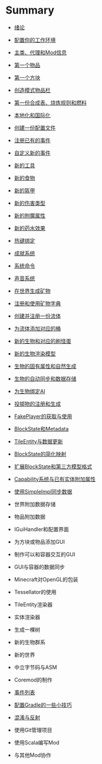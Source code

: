 # Summary

* [绪论](0-绪论.md)

* [配置你的工作环境](1.1-配置你的工作环境.md)
* [主类、代理和Mod信息](1.2-主类、代理和Mod信息.md)
* [第一个物品](1.3-第一个物品.md)
* [第一个方块](1.4-第一个方块.md)
* [创造模式物品栏](1.5-创造模式物品栏.md)
* [第一份合成表、烧炼规则和燃料](1.6-第一份合成表、烧炼规则和燃料.md)
* [本地化和国际化](1.7-本地化和国际化.md)
* [创建一份配置文件](1.8-创建一份配置文件.md)

* [注册已有的事件](2.1.1-注册已有的事件.md)
* [自定义新的事件](2.1.2-自定义新的事件.md)

* [新的工具](2.2.1-新的工具.md)
* [新的食物](2.2.2-新的食物.md)
* [新的盔甲](2.2.3-新的盔甲.md)

* [新的伤害类型](2.3.1-新的伤害类型.md)
* [新的附魔属性](2.3.2-新的附魔属性.md)
* [新的药水效果](2.3.3-新的药水效果.md)

* [热键绑定](2.4.1-热键绑定.md)
* [成就系统](2.4.2-成就系统.md)
* [系统命令](2.4.3-系统命令.md)
* [声音系统](2.4.4-声音系统.md)

* [在世界生成矿物](2.5.1-在世界生成矿物.md)
* [注册和使用矿物字典](2.5.2-注册和使用矿物字典.md)

* [创建并注册一份流体](2.6.1-创建并注册一份流体.md)
* [为流体添加对应的桶](2.6.2-为流体添加对应的桶.md)

* [新的生物和对应的刷怪蛋](3.1.1-新的生物和对应的刷怪蛋.md)
* [新的生物渲染模型](3.1.2-新的生物渲染模型.md)
* [生物的固有属性和自然生成](3.1.3-生物的固有属性和自然生成.md)
* [生物的自动同步和数据存储](3.1.4-生物的自动同步和数据存储.md)
* [为生物绑定AI](3.1.5-为生物绑定AI.md)
* [投掷物的注册和生成](3.1.6-投掷物的注册和生成.md)
* [FakePlayer的获取与使用](3.1.7-FakePlayer的获取与使用.md)

* [BlockState和Metadata](3.2.1-BlockState和Metadata.md)
* [TileEntity与数据更新](3.2.2-TileEntity与数据更新.md)
* [BlockState的简化映射](3.2.3-BlockState的简化映射.md)
* [扩展BlockState和第三方模型格式](3.2.4-扩展BlockState和第三方模型格式.md)

* [Capability系统与已有实体附加属性](3.3.1-Capability系统与已有实体附加属性.md)
* [使用SimpleImpl同步数据](3.3.2-使用SimpleImpl同步数据.md)
* 世界附加数据存储
* 物品附加数据

* IGuiHandler和配置界面
* 为方块或物品添加GUI
* 制作可以和容器交互的GUI
* GUI与容器的数据同步

* Minecraft对OpenGL的包装
* Tessellator的使用
* TileEntity渲染器
* 实体渲染器

* 生成一棵树
* 新的生物群系
* 新的世界

* 中立字节码与ASM
* Coremod的制作

* [事件列表](附录A-事件列表.md)
* [配置Gradle的一些小技巧](附录B-配置Gradle的一些小技巧.md)
* [混淆与反射](附录C-混淆与反射.md)
* 使用Git管理项目
* 使用Scala编写Mod
* 与其他Mod协作

